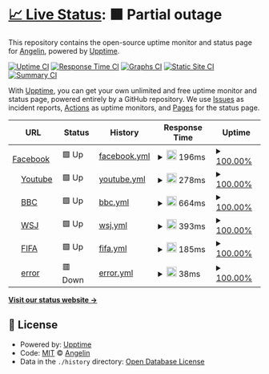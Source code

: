 # [📈 Live Status](https://demo.upptime.js.org): <!--live status--> **🟧 Partial outage**

This repository contains the open-source uptime monitor and status page for [Angelin](https://demo.upptime.js.org), powered by [Upptime](https://github.com/upptime/upptime).

[![Uptime CI](https://github.com/angelin/BDC/workflows/Uptime%20CI/badge.svg)](https://github.com/angelin/BDC/actions?query=workflow%3A%22Uptime+CI%22)
[![Response Time CI](https://github.com/angelin/BDC/workflows/Response%20Time%20CI/badge.svg)](https://github.com/angelin/BDC/actions?query=workflow%3A%22Response+Time+CI%22)
[![Graphs CI](https://github.com/angelin/BDC/workflows/Graphs%20CI/badge.svg)](https://github.com/angelin/BDC/actions?query=workflow%3A%22Graphs+CI%22)
[![Static Site CI](https://github.com/angelin/BDC/workflows/Static%20Site%20CI/badge.svg)](https://github.com/angelin/BDC/actions?query=workflow%3A%22Static+Site+CI%22)
[![Summary CI](https://github.com/angelin/BDC/workflows/Summary%20CI/badge.svg)](https://github.com/angelin/BDC/actions?query=workflow%3A%22Summary+CI%22)

With [Upptime](https://upptime.js.org), you can get your own unlimited and free uptime monitor and status page, powered entirely by a GitHub repository. We use [Issues](https://github.com/angelin/BDC/issues) as incident reports, [Actions](https://github.com/angelin/BDC/actions) as uptime monitors, and [Pages](https://demo.upptime.js.org) for the status page.

<!--start: status pages-->
<!-- This summary is generated by Upptime (https://github.com/upptime/upptime) -->
<!-- Do not edit this manually, your changes will be overwritten -->
<!-- prettier-ignore -->
| URL | Status | History | Response Time | Uptime |
| --- | ------ | ------- | ------------- | ------ |
| <img alt="" src="https://favicons.githubusercontent.com/www.facebook.com" height="13"> [Facebook](https://www.facebook.com/) | 🟩 Up | [facebook.yml](https://github.com/angelinchung/BDC/commits/HEAD/history/facebook.yml) | <details><summary><img alt="Response time graph" src="./graphs/facebook/response-time-week.png" height="20"> 196ms</summary><br><a href="https://demo.upptime.js.org/history/facebook"><img alt="Response time 186" src="https://img.shields.io/endpoint?url=https%3A%2F%2Fraw.githubusercontent.com%2Fangelinchung%2FBDC%2FHEAD%2Fapi%2Ffacebook%2Fresponse-time.json"></a><br><a href="https://demo.upptime.js.org/history/facebook"><img alt="24-hour response time 268" src="https://img.shields.io/endpoint?url=https%3A%2F%2Fraw.githubusercontent.com%2Fangelinchung%2FBDC%2FHEAD%2Fapi%2Ffacebook%2Fresponse-time-day.json"></a><br><a href="https://demo.upptime.js.org/history/facebook"><img alt="7-day response time 196" src="https://img.shields.io/endpoint?url=https%3A%2F%2Fraw.githubusercontent.com%2Fangelinchung%2FBDC%2FHEAD%2Fapi%2Ffacebook%2Fresponse-time-week.json"></a><br><a href="https://demo.upptime.js.org/history/facebook"><img alt="30-day response time 186" src="https://img.shields.io/endpoint?url=https%3A%2F%2Fraw.githubusercontent.com%2Fangelinchung%2FBDC%2FHEAD%2Fapi%2Ffacebook%2Fresponse-time-month.json"></a><br><a href="https://demo.upptime.js.org/history/facebook"><img alt="1-year response time 186" src="https://img.shields.io/endpoint?url=https%3A%2F%2Fraw.githubusercontent.com%2Fangelinchung%2FBDC%2FHEAD%2Fapi%2Ffacebook%2Fresponse-time-year.json"></a></details> | <details><summary><a href="https://demo.upptime.js.org/history/facebook">100.00%</a></summary><a href="https://demo.upptime.js.org/history/facebook"><img alt="All-time uptime 100.00%" src="https://img.shields.io/endpoint?url=https%3A%2F%2Fraw.githubusercontent.com%2Fangelinchung%2FBDC%2FHEAD%2Fapi%2Ffacebook%2Fuptime.json"></a><br><a href="https://demo.upptime.js.org/history/facebook"><img alt="24-hour uptime 100.00%" src="https://img.shields.io/endpoint?url=https%3A%2F%2Fraw.githubusercontent.com%2Fangelinchung%2FBDC%2FHEAD%2Fapi%2Ffacebook%2Fuptime-day.json"></a><br><a href="https://demo.upptime.js.org/history/facebook"><img alt="7-day uptime 100.00%" src="https://img.shields.io/endpoint?url=https%3A%2F%2Fraw.githubusercontent.com%2Fangelinchung%2FBDC%2FHEAD%2Fapi%2Ffacebook%2Fuptime-week.json"></a><br><a href="https://demo.upptime.js.org/history/facebook"><img alt="30-day uptime 100.00%" src="https://img.shields.io/endpoint?url=https%3A%2F%2Fraw.githubusercontent.com%2Fangelinchung%2FBDC%2FHEAD%2Fapi%2Ffacebook%2Fuptime-month.json"></a><br><a href="https://demo.upptime.js.org/history/facebook"><img alt="1-year uptime 100.00%" src="https://img.shields.io/endpoint?url=https%3A%2F%2Fraw.githubusercontent.com%2Fangelinchung%2FBDC%2FHEAD%2Fapi%2Ffacebook%2Fuptime-year.json"></a></details>
| <img alt="" src="https://favicons.githubusercontent.com/www.youtube.com" height="13"> [Youtube](https://www.youtube.com/) | 🟩 Up | [youtube.yml](https://github.com/angelinchung/BDC/commits/HEAD/history/youtube.yml) | <details><summary><img alt="Response time graph" src="./graphs/youtube/response-time-week.png" height="20"> 278ms</summary><br><a href="https://demo.upptime.js.org/history/youtube"><img alt="Response time 265" src="https://img.shields.io/endpoint?url=https%3A%2F%2Fraw.githubusercontent.com%2Fangelinchung%2FBDC%2FHEAD%2Fapi%2Fyoutube%2Fresponse-time.json"></a><br><a href="https://demo.upptime.js.org/history/youtube"><img alt="24-hour response time 248" src="https://img.shields.io/endpoint?url=https%3A%2F%2Fraw.githubusercontent.com%2Fangelinchung%2FBDC%2FHEAD%2Fapi%2Fyoutube%2Fresponse-time-day.json"></a><br><a href="https://demo.upptime.js.org/history/youtube"><img alt="7-day response time 278" src="https://img.shields.io/endpoint?url=https%3A%2F%2Fraw.githubusercontent.com%2Fangelinchung%2FBDC%2FHEAD%2Fapi%2Fyoutube%2Fresponse-time-week.json"></a><br><a href="https://demo.upptime.js.org/history/youtube"><img alt="30-day response time 265" src="https://img.shields.io/endpoint?url=https%3A%2F%2Fraw.githubusercontent.com%2Fangelinchung%2FBDC%2FHEAD%2Fapi%2Fyoutube%2Fresponse-time-month.json"></a><br><a href="https://demo.upptime.js.org/history/youtube"><img alt="1-year response time 265" src="https://img.shields.io/endpoint?url=https%3A%2F%2Fraw.githubusercontent.com%2Fangelinchung%2FBDC%2FHEAD%2Fapi%2Fyoutube%2Fresponse-time-year.json"></a></details> | <details><summary><a href="https://demo.upptime.js.org/history/youtube">100.00%</a></summary><a href="https://demo.upptime.js.org/history/youtube"><img alt="All-time uptime 100.00%" src="https://img.shields.io/endpoint?url=https%3A%2F%2Fraw.githubusercontent.com%2Fangelinchung%2FBDC%2FHEAD%2Fapi%2Fyoutube%2Fuptime.json"></a><br><a href="https://demo.upptime.js.org/history/youtube"><img alt="24-hour uptime 100.00%" src="https://img.shields.io/endpoint?url=https%3A%2F%2Fraw.githubusercontent.com%2Fangelinchung%2FBDC%2FHEAD%2Fapi%2Fyoutube%2Fuptime-day.json"></a><br><a href="https://demo.upptime.js.org/history/youtube"><img alt="7-day uptime 100.00%" src="https://img.shields.io/endpoint?url=https%3A%2F%2Fraw.githubusercontent.com%2Fangelinchung%2FBDC%2FHEAD%2Fapi%2Fyoutube%2Fuptime-week.json"></a><br><a href="https://demo.upptime.js.org/history/youtube"><img alt="30-day uptime 100.00%" src="https://img.shields.io/endpoint?url=https%3A%2F%2Fraw.githubusercontent.com%2Fangelinchung%2FBDC%2FHEAD%2Fapi%2Fyoutube%2Fuptime-month.json"></a><br><a href="https://demo.upptime.js.org/history/youtube"><img alt="1-year uptime 100.00%" src="https://img.shields.io/endpoint?url=https%3A%2F%2Fraw.githubusercontent.com%2Fangelinchung%2FBDC%2FHEAD%2Fapi%2Fyoutube%2Fuptime-year.json"></a></details>
| <img alt="" src="https://favicons.githubusercontent.com/www.bbc.com" height="13"> [BBC](https://www.bbc.com/zhongwen/trad) | 🟩 Up | [bbc.yml](https://github.com/angelinchung/BDC/commits/HEAD/history/bbc.yml) | <details><summary><img alt="Response time graph" src="./graphs/bbc/response-time-week.png" height="20"> 664ms</summary><br><a href="https://demo.upptime.js.org/history/bbc"><img alt="Response time 705" src="https://img.shields.io/endpoint?url=https%3A%2F%2Fraw.githubusercontent.com%2Fangelinchung%2FBDC%2FHEAD%2Fapi%2Fbbc%2Fresponse-time.json"></a><br><a href="https://demo.upptime.js.org/history/bbc"><img alt="24-hour response time 540" src="https://img.shields.io/endpoint?url=https%3A%2F%2Fraw.githubusercontent.com%2Fangelinchung%2FBDC%2FHEAD%2Fapi%2Fbbc%2Fresponse-time-day.json"></a><br><a href="https://demo.upptime.js.org/history/bbc"><img alt="7-day response time 664" src="https://img.shields.io/endpoint?url=https%3A%2F%2Fraw.githubusercontent.com%2Fangelinchung%2FBDC%2FHEAD%2Fapi%2Fbbc%2Fresponse-time-week.json"></a><br><a href="https://demo.upptime.js.org/history/bbc"><img alt="30-day response time 705" src="https://img.shields.io/endpoint?url=https%3A%2F%2Fraw.githubusercontent.com%2Fangelinchung%2FBDC%2FHEAD%2Fapi%2Fbbc%2Fresponse-time-month.json"></a><br><a href="https://demo.upptime.js.org/history/bbc"><img alt="1-year response time 705" src="https://img.shields.io/endpoint?url=https%3A%2F%2Fraw.githubusercontent.com%2Fangelinchung%2FBDC%2FHEAD%2Fapi%2Fbbc%2Fresponse-time-year.json"></a></details> | <details><summary><a href="https://demo.upptime.js.org/history/bbc">100.00%</a></summary><a href="https://demo.upptime.js.org/history/bbc"><img alt="All-time uptime 100.00%" src="https://img.shields.io/endpoint?url=https%3A%2F%2Fraw.githubusercontent.com%2Fangelinchung%2FBDC%2FHEAD%2Fapi%2Fbbc%2Fuptime.json"></a><br><a href="https://demo.upptime.js.org/history/bbc"><img alt="24-hour uptime 100.00%" src="https://img.shields.io/endpoint?url=https%3A%2F%2Fraw.githubusercontent.com%2Fangelinchung%2FBDC%2FHEAD%2Fapi%2Fbbc%2Fuptime-day.json"></a><br><a href="https://demo.upptime.js.org/history/bbc"><img alt="7-day uptime 100.00%" src="https://img.shields.io/endpoint?url=https%3A%2F%2Fraw.githubusercontent.com%2Fangelinchung%2FBDC%2FHEAD%2Fapi%2Fbbc%2Fuptime-week.json"></a><br><a href="https://demo.upptime.js.org/history/bbc"><img alt="30-day uptime 100.00%" src="https://img.shields.io/endpoint?url=https%3A%2F%2Fraw.githubusercontent.com%2Fangelinchung%2FBDC%2FHEAD%2Fapi%2Fbbc%2Fuptime-month.json"></a><br><a href="https://demo.upptime.js.org/history/bbc"><img alt="1-year uptime 100.00%" src="https://img.shields.io/endpoint?url=https%3A%2F%2Fraw.githubusercontent.com%2Fangelinchung%2FBDC%2FHEAD%2Fapi%2Fbbc%2Fuptime-year.json"></a></details>
| <img alt="" src="https://favicons.githubusercontent.com/cn.wsj.com" height="13"> [WSJ](https://cn.wsj.com/zh-hant) | 🟩 Up | [wsj.yml](https://github.com/angelinchung/BDC/commits/HEAD/history/wsj.yml) | <details><summary><img alt="Response time graph" src="./graphs/wsj/response-time-week.png" height="20"> 393ms</summary><br><a href="https://demo.upptime.js.org/history/wsj"><img alt="Response time 422" src="https://img.shields.io/endpoint?url=https%3A%2F%2Fraw.githubusercontent.com%2Fangelinchung%2FBDC%2FHEAD%2Fapi%2Fwsj%2Fresponse-time.json"></a><br><a href="https://demo.upptime.js.org/history/wsj"><img alt="24-hour response time 377" src="https://img.shields.io/endpoint?url=https%3A%2F%2Fraw.githubusercontent.com%2Fangelinchung%2FBDC%2FHEAD%2Fapi%2Fwsj%2Fresponse-time-day.json"></a><br><a href="https://demo.upptime.js.org/history/wsj"><img alt="7-day response time 393" src="https://img.shields.io/endpoint?url=https%3A%2F%2Fraw.githubusercontent.com%2Fangelinchung%2FBDC%2FHEAD%2Fapi%2Fwsj%2Fresponse-time-week.json"></a><br><a href="https://demo.upptime.js.org/history/wsj"><img alt="30-day response time 422" src="https://img.shields.io/endpoint?url=https%3A%2F%2Fraw.githubusercontent.com%2Fangelinchung%2FBDC%2FHEAD%2Fapi%2Fwsj%2Fresponse-time-month.json"></a><br><a href="https://demo.upptime.js.org/history/wsj"><img alt="1-year response time 422" src="https://img.shields.io/endpoint?url=https%3A%2F%2Fraw.githubusercontent.com%2Fangelinchung%2FBDC%2FHEAD%2Fapi%2Fwsj%2Fresponse-time-year.json"></a></details> | <details><summary><a href="https://demo.upptime.js.org/history/wsj">100.00%</a></summary><a href="https://demo.upptime.js.org/history/wsj"><img alt="All-time uptime 100.00%" src="https://img.shields.io/endpoint?url=https%3A%2F%2Fraw.githubusercontent.com%2Fangelinchung%2FBDC%2FHEAD%2Fapi%2Fwsj%2Fuptime.json"></a><br><a href="https://demo.upptime.js.org/history/wsj"><img alt="24-hour uptime 100.00%" src="https://img.shields.io/endpoint?url=https%3A%2F%2Fraw.githubusercontent.com%2Fangelinchung%2FBDC%2FHEAD%2Fapi%2Fwsj%2Fuptime-day.json"></a><br><a href="https://demo.upptime.js.org/history/wsj"><img alt="7-day uptime 100.00%" src="https://img.shields.io/endpoint?url=https%3A%2F%2Fraw.githubusercontent.com%2Fangelinchung%2FBDC%2FHEAD%2Fapi%2Fwsj%2Fuptime-week.json"></a><br><a href="https://demo.upptime.js.org/history/wsj"><img alt="30-day uptime 100.00%" src="https://img.shields.io/endpoint?url=https%3A%2F%2Fraw.githubusercontent.com%2Fangelinchung%2FBDC%2FHEAD%2Fapi%2Fwsj%2Fuptime-month.json"></a><br><a href="https://demo.upptime.js.org/history/wsj"><img alt="1-year uptime 100.00%" src="https://img.shields.io/endpoint?url=https%3A%2F%2Fraw.githubusercontent.com%2Fangelinchung%2FBDC%2FHEAD%2Fapi%2Fwsj%2Fuptime-year.json"></a></details>
| <img alt="" src="https://favicons.githubusercontent.com/www.fifa.com" height="13"> [FIFA](https://www.fifa.com/) | 🟩 Up | [fifa.yml](https://github.com/angelinchung/BDC/commits/HEAD/history/fifa.yml) | <details><summary><img alt="Response time graph" src="./graphs/fifa/response-time-week.png" height="20"> 185ms</summary><br><a href="https://demo.upptime.js.org/history/fifa"><img alt="Response time 179" src="https://img.shields.io/endpoint?url=https%3A%2F%2Fraw.githubusercontent.com%2Fangelinchung%2FBDC%2FHEAD%2Fapi%2Ffifa%2Fresponse-time.json"></a><br><a href="https://demo.upptime.js.org/history/fifa"><img alt="24-hour response time 106" src="https://img.shields.io/endpoint?url=https%3A%2F%2Fraw.githubusercontent.com%2Fangelinchung%2FBDC%2FHEAD%2Fapi%2Ffifa%2Fresponse-time-day.json"></a><br><a href="https://demo.upptime.js.org/history/fifa"><img alt="7-day response time 185" src="https://img.shields.io/endpoint?url=https%3A%2F%2Fraw.githubusercontent.com%2Fangelinchung%2FBDC%2FHEAD%2Fapi%2Ffifa%2Fresponse-time-week.json"></a><br><a href="https://demo.upptime.js.org/history/fifa"><img alt="30-day response time 179" src="https://img.shields.io/endpoint?url=https%3A%2F%2Fraw.githubusercontent.com%2Fangelinchung%2FBDC%2FHEAD%2Fapi%2Ffifa%2Fresponse-time-month.json"></a><br><a href="https://demo.upptime.js.org/history/fifa"><img alt="1-year response time 179" src="https://img.shields.io/endpoint?url=https%3A%2F%2Fraw.githubusercontent.com%2Fangelinchung%2FBDC%2FHEAD%2Fapi%2Ffifa%2Fresponse-time-year.json"></a></details> | <details><summary><a href="https://demo.upptime.js.org/history/fifa">100.00%</a></summary><a href="https://demo.upptime.js.org/history/fifa"><img alt="All-time uptime 100.00%" src="https://img.shields.io/endpoint?url=https%3A%2F%2Fraw.githubusercontent.com%2Fangelinchung%2FBDC%2FHEAD%2Fapi%2Ffifa%2Fuptime.json"></a><br><a href="https://demo.upptime.js.org/history/fifa"><img alt="24-hour uptime 100.00%" src="https://img.shields.io/endpoint?url=https%3A%2F%2Fraw.githubusercontent.com%2Fangelinchung%2FBDC%2FHEAD%2Fapi%2Ffifa%2Fuptime-day.json"></a><br><a href="https://demo.upptime.js.org/history/fifa"><img alt="7-day uptime 100.00%" src="https://img.shields.io/endpoint?url=https%3A%2F%2Fraw.githubusercontent.com%2Fangelinchung%2FBDC%2FHEAD%2Fapi%2Ffifa%2Fuptime-week.json"></a><br><a href="https://demo.upptime.js.org/history/fifa"><img alt="30-day uptime 100.00%" src="https://img.shields.io/endpoint?url=https%3A%2F%2Fraw.githubusercontent.com%2Fangelinchung%2FBDC%2FHEAD%2Fapi%2Ffifa%2Fuptime-month.json"></a><br><a href="https://demo.upptime.js.org/history/fifa"><img alt="1-year uptime 100.00%" src="https://img.shields.io/endpoint?url=https%3A%2F%2Fraw.githubusercontent.com%2Fangelinchung%2FBDC%2FHEAD%2Fapi%2Ffifa%2Fuptime-year.json"></a></details>
| <img alt="" src="https://favicons.githubusercontent.com/www.example.com" height="13"> [error](http://www.example.com/space%20here.html) | 🟥 Down | [error.yml](https://github.com/angelinchung/BDC/commits/HEAD/history/error.yml) | <details><summary><img alt="Response time graph" src="./graphs/error/response-time-week.png" height="20"> 38ms</summary><br><a href="https://demo.upptime.js.org/history/error"><img alt="Response time 51" src="https://img.shields.io/endpoint?url=https%3A%2F%2Fraw.githubusercontent.com%2Fangelinchung%2FBDC%2FHEAD%2Fapi%2Ferror%2Fresponse-time.json"></a><br><a href="https://demo.upptime.js.org/history/error"><img alt="24-hour response time 33" src="https://img.shields.io/endpoint?url=https%3A%2F%2Fraw.githubusercontent.com%2Fangelinchung%2FBDC%2FHEAD%2Fapi%2Ferror%2Fresponse-time-day.json"></a><br><a href="https://demo.upptime.js.org/history/error"><img alt="7-day response time 38" src="https://img.shields.io/endpoint?url=https%3A%2F%2Fraw.githubusercontent.com%2Fangelinchung%2FBDC%2FHEAD%2Fapi%2Ferror%2Fresponse-time-week.json"></a><br><a href="https://demo.upptime.js.org/history/error"><img alt="30-day response time 51" src="https://img.shields.io/endpoint?url=https%3A%2F%2Fraw.githubusercontent.com%2Fangelinchung%2FBDC%2FHEAD%2Fapi%2Ferror%2Fresponse-time-month.json"></a><br><a href="https://demo.upptime.js.org/history/error"><img alt="1-year response time 51" src="https://img.shields.io/endpoint?url=https%3A%2F%2Fraw.githubusercontent.com%2Fangelinchung%2FBDC%2FHEAD%2Fapi%2Ferror%2Fresponse-time-year.json"></a></details> | <details><summary><a href="https://demo.upptime.js.org/history/error">100.00%</a></summary><a href="https://demo.upptime.js.org/history/error"><img alt="All-time uptime 100.00%" src="https://img.shields.io/endpoint?url=https%3A%2F%2Fraw.githubusercontent.com%2Fangelinchung%2FBDC%2FHEAD%2Fapi%2Ferror%2Fuptime.json"></a><br><a href="https://demo.upptime.js.org/history/error"><img alt="24-hour uptime 100.00%" src="https://img.shields.io/endpoint?url=https%3A%2F%2Fraw.githubusercontent.com%2Fangelinchung%2FBDC%2FHEAD%2Fapi%2Ferror%2Fuptime-day.json"></a><br><a href="https://demo.upptime.js.org/history/error"><img alt="7-day uptime 100.00%" src="https://img.shields.io/endpoint?url=https%3A%2F%2Fraw.githubusercontent.com%2Fangelinchung%2FBDC%2FHEAD%2Fapi%2Ferror%2Fuptime-week.json"></a><br><a href="https://demo.upptime.js.org/history/error"><img alt="30-day uptime 100.00%" src="https://img.shields.io/endpoint?url=https%3A%2F%2Fraw.githubusercontent.com%2Fangelinchung%2FBDC%2FHEAD%2Fapi%2Ferror%2Fuptime-month.json"></a><br><a href="https://demo.upptime.js.org/history/error"><img alt="1-year uptime 100.00%" src="https://img.shields.io/endpoint?url=https%3A%2F%2Fraw.githubusercontent.com%2Fangelinchung%2FBDC%2FHEAD%2Fapi%2Ferror%2Fuptime-year.json"></a></details>

<!--end: status pages-->

[**Visit our status website →**](https://demo.upptime.js.org)

## 📄 License

- Powered by: [Upptime](https://github.com/upptime/upptime)
- Code: [MIT](./LICENSE) © [Angelin](https://demo.upptime.js.org)
- Data in the `./history` directory: [Open Database License](https://opendatacommons.org/licenses/odbl/1-0/)

